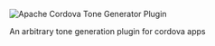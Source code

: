 ![Apache Cordova Tone Generator Plugin](https://raw.githubusercontent.com/sdesalas/cordova-plugin-tonegenerator/master/image.jpg)

An arbitrary tone generation plugin for cordova apps

